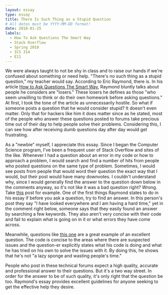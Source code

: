```yaml
---
layout: essay
type: essay
title: There Is Such Thing as a Stupid Question
# All dates must be YYYY-MM-DD format!
date: 2018-01-25
labels:
  - How To Ask Questions The Smart Way
  - Stack Overflow
  - Spring 2018
  - ICS 314
  - E11
---
```


We were always taught to not be shy in class and to raise our hands if we're confused about something or need help. "There's no such thing as a stupid question," my teacher would say. According to Eric Raymond, there is. In his article <a href="http://www.catb.org/esr/faqs/smart-questions.html#code">How to Ask Questions The Smart Way</a>, Raymond bluntly talks about people he considers are "losers." These losers he defines as those "who seem unwilling to think or do their own homework before asking questions." At first, I took the tone of the article as unnecessarily hostile. So what if someone posts a question that he would consider stupid? It doesn't even matter. Only that for hackers like him it does matter since as he stated, most of the people who answer these questions posted to forums take precious time out of their day to help people solve their problems. Considering this, I can see how after receiving dumb questions day after day would get frustrating.

As a "newbie" myself, I appreciate this essay. Since I began the Computer Science program, I've been a frequent user of Stack Overflow and sites of the like. Whenever I had a question about an error in my code or how to approach a problem, I would search and find a number of hits from people who posted questions on the same type of problem. Sometimes, I would see posts from people that would word their question the exact way that I would, but their post would have many downvotes. I couldn't understand why, since I would generally find the answer to the question down below in the comments anyway, so it's not like it was a bad question right? Wrong. Take <a href="https://stackoverflow.com/questions/29832688/how-to-alphabetize-a-list-on-c?noredirect=1&lq=1">this</a> post for example. One of the first things Raymond states to do in his essay if before you ask a question, try to find an answer. In this person's post they say "I have looked everywhere and I am having a hard time," yet in the comment right below, someone says that they easily found an answer by searching a few keywords. They also aren't very concise with their code and fail to explain what is going on in it or what errors they have come across.

Meanwhile, questions like <a href="https://stackoverflow.com/questions/11227809/why-is-it-faster-to-process-a-sorted-array-than-an-unsorted-array">this one</a> are a great example of an excellent question. The code is concise to the areas where there are suspected issues and the question-er explicitly states what his code is doing and what he has tried on his own to solve the issues with it. By doing this, he shows that he's not "a lazy sponge and wasting people's time."

People who post in these technical forums expect a high quality, accurate and professional answer to their questions. But it's a two way street. In order for the answer to be of such quality, it's only right that the question be too. Raymond's essay provides excellent guidelines for anyone seeking to get the effective help they desire. 
